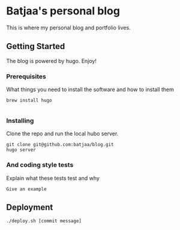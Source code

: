 # Batjaa's personal blog

This is where my personal blog and portfolio lives.

## Getting Started

The blog is powered by hugo. Enjoy!

### Prerequisites

What things you need to install the software and how to install them

```
brew install hugo


```

### Installing

Clone the repo and run the local hubo server.

```
git clone git@github.com:batjaa/blog.git
hugo server
```

### And coding style tests

Explain what these tests test and why

```
Give an example
```

## Deployment

```
./deploy.sh [commit message]
```

